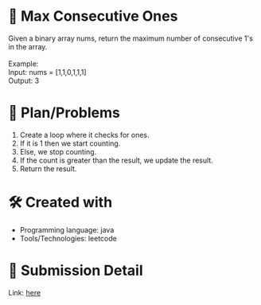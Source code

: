 
# 💼 Max Consecutive Ones<a name="about-project"></a>
Given a binary array nums, return the maximum number of consecutive 1's in the array.
<br><br>
Example:
<br>
Input: nums = [1,1,0,1,1,1] <br>
Output: 3

# 📜 Plan/Problems
1. Create a loop where it checks for ones.
2. If it is 1 then we start counting.
3. Else, we stop counting.
4. If the count is greater than the result, we update the result.
5. Return the result.

# 🛠 Created with
- Programming language: java
- Tools/Technologies: leetcode

# 💎 Submission Detail
Link: [here](https://leetcode.com/submissions/detail/1102628415/)
